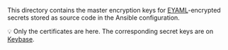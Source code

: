 This directory contains the master encryption keys for
[EYAML]-encrypted secrets stored as source code in the Ansible
configuration.

💡 Only the certificates are here. The corresponding secret keys are
on [Keybase].

[EYAML]: https://puppet.com/blog/encrypt-your-data-using-hiera-eyaml
[Keybase]: https://keybase.io/

